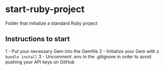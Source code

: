 # start-ruby-project

Folder that initialize a standard Ruby project

## Instructions to start

1 - Put your necessary Gem into the Gemfile
2 - Initialize your Gem with <code>$ bundle install</code>
3 - Uncomment .env in the .gitignore in order to avoid pushing your API keys on GitHub
